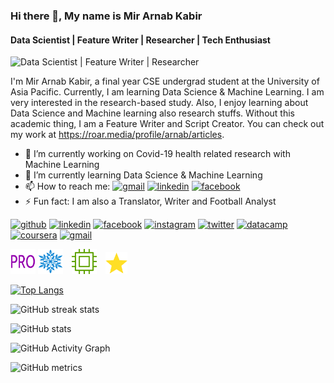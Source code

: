 ### Hi there 👋, My name is Mir Arnab Kabir
#### Data Scientist | Feature Writer | Researcher | Tech Enthusiast 
![Data Scientist | Feature Writer | Researcher](https://www.uap-bd.edu/img/logo.png)

I'm Mir Arnab Kabir, a final year CSE undergrad student at the University of Asia Pacific. Currently, I am learning Data Science & Machine Learning. I am very interested in the research-based study. Also, I enjoy learning about Data Science and Machine learning also research stuffs. Without this academic thing, I am a Feature Writer and Script Creator. You can check out my work at https://roar.media/profile/arnab/articles.

- 🔭 I’m currently working on Covid-19 health related research with Machine Learning 
- 🌱 I’m currently learning Data Science & Machine Learning 
- 📫 How to reach me: [<img src='https://cdn.jsdelivr.net/npm/simple-icons@3.0.1/icons/gmail.svg' alt='gmail' height='20'>](18201018@uap-bd.edu)   [<img src='https://cdn.jsdelivr.net/npm/simple-icons@3.0.1/icons/linkedin.svg' alt='linkedin' height='20'>](https://www.linkedin.com/in/mir-arnab-kabir-7546a7194/)  [<img src='https://cdn.jsdelivr.net/npm/simple-icons@3.0.1/icons/facebook.svg' alt='facebook' height='20'>](https://www.facebook.com/arnab.kabir.56)   
- ⚡ Fun fact: I am also a Translator, Writer and Football Analyst 


[<img src='https://cdn.jsdelivr.net/npm/simple-icons@3.0.1/icons/github.svg' alt='github' height='40'>](https://github.com/Arnab1899)  [<img src='https://cdn.jsdelivr.net/npm/simple-icons@3.0.1/icons/linkedin.svg' alt='linkedin' height='40'>](https://www.linkedin.com/in/mir-arnab-kabir-7546a7194/)  [<img src='https://cdn.jsdelivr.net/npm/simple-icons@3.0.1/icons/facebook.svg' alt='facebook' height='40'>](https://www.facebook.com/arnab.kabir.56)  [<img src='https://cdn.jsdelivr.net/npm/simple-icons@3.0.1/icons/instagram.svg' alt='instagram' height='40'>](https://www.instagram.com/arnabkabir/)  [<img src='https://cdn.jsdelivr.net/npm/simple-icons@3.0.1/icons/twitter.svg' alt='twitter' height='40'>](https://twitter.com/arnab_kabir18)  [<img src='https://cdn.jsdelivr.net/npm/simple-icons@3.0.1/icons/datacamp.svg' alt='datacamp' height='40'>](https://www.datacamp.com/profile/18201018)  [<img src='https://cdn.jsdelivr.net/npm/simple-icons@3.0.1/icons/coursera.svg' alt='coursera' height='40'>](https://www.coursera.org/user/0c89968dba879ceda585cec8dab0d487)  [<img src='https://cdn.jsdelivr.net/npm/simple-icons@3.0.1/icons/gmail.svg' alt='gmail' height='40'>](18201018@uap-bd.edu)  

<a href='https://github.com/pricing'><img src='https://raw.githubusercontent.com/acervenky/animated-github-badges/master/assets/pro.gif' width='40' height='40'></a>
<a href='https://archiveprogram.github.com/'><img src='https://raw.githubusercontent.com/acervenky/animated-github-badges/master/assets/acbadge.gif' width='40' height='40'></a> <a href='https://docs.github.com/en/developers'><img src='https://raw.githubusercontent.com/acervenky/animated-github-badges/master/assets/devbadge.gif' width='40' height='40'></a> <a href='https://stars.github.com/'><img src='https://raw.githubusercontent.com/acervenky/animated-github-badges/master/assets/starbadge.gif' width='35' height='35'></a> 



[![Top Langs](https://github-readme-stats.vercel.app/api/top-langs/?username=Arnab1899)](https://github.com/anuraghazra/github-readme-stats)

![GitHub streak stats](https://github-readme-streak-stats.herokuapp.com/?user=Arnab1899)  

![GitHub stats](https://github-readme-stats.vercel.app/api?username=Arnab1899&show_icons=true)  

![GitHub Activity Graph](https://activity-graph.herokuapp.com/graph?username=Arnab1899)  

![GitHub metrics](https://metrics.lecoq.io/Arnab1899)  




